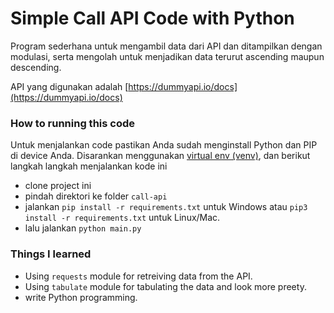 # Simple Call API Code with Python

Program sederhana untuk mengambil data dari API dan ditampilkan dengan modulasi, serta mengolah untuk menjadikan data terurut ascending maupun descending.

API yang digunakan adalah [https://dummyapi.io/docs](https://dummyapi.io/docs)

### How to running this code
Untuk menjalankan code pastikan Anda sudah menginstall Python dan PIP di device Anda. Disarankan menggunakan [virtual env (venv)](https://docs.python.org/3/library/venv.html), dan berikut langkah langkah menjalankan kode ini

- clone project ini
- pindah direktori ke folder `call-api`
- jalankan `pip install -r requirements.txt` untuk Windows atau `pip3 install -r requirements.txt` untuk Linux/Mac.
- lalu jalankan `python main.py`

### Things I learned
- Using `requests` module for retreiving data from the API.
- Using `tabulate` module for tabulating the data and look more preety.
- write Python programming.